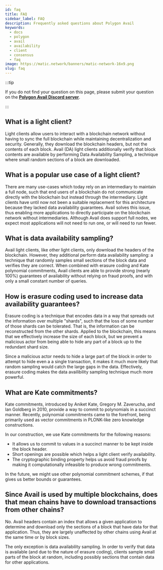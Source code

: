 ```yaml
---
id: faq
title: FAQ
sidebar_label: FAQ
description: Frequently asked questions about Polygon Avail
keywords:
  - docs
  - polygon
  - avail
  - availability
  - client
  - consensus
  - faq
image: https://matic.network/banners/matic-network-16x9.png
slug: faq
---
```


:::tip

If you do not find your question on this page, please submit your question on the 
**[Polygon Avail Discord server](https://discord.gg/jXbK2DDeNt)**.

:::

## What is a light client? 

Light clients allow users to interact with a blockchain network
without having to sync the full blockchain while maintaining
decentralization and security. Generally, they download the blockchain
headers, but not the contents of each block. Avail (DA) light clients
additionally verify that block contents are available by performing
Data Availability Sampling, a technique where small random sections of
a block are downloaded.

## What is a popular use case of a light client?

There are many use-cases which today rely on an intermediary to
maintain a full node, such that end users of a blockchain do not
communicate directly with the blockchain but instead through the
intermediary. Light clients have until now not been a suitable
replacement for this architecture because they lacked data
availability guarantees. Avail solves this issue, thus enabling more
applications to directly participate on the blockchain network without
intermediaries. Although Avail does support full nodes, we expect most
applications will not need to run one, or will need to run fewer.

## What is data availability sampling?

Avail light clients, like other light clients, only download the
headers of the blockchain. However, they additional perform data
availability sampling: a technique that randomly samples small
sections of the block data and verifies they are correct. When
combined with erasure coding and Kate polynomial commitments, Avail
clients are able to provide strong (nearly 100%) guarantees of
availability without relying on fraud proofs, and with only a small
constant number of queries.

## How is erasure coding used to increase data availability guarantees?

Erasure coding is a technique that encodes data in a way that spreads
out the information over multiple "shards", such that the loss of some
number of those shards can be tolerated. That is, the information can
be reconstructed from the other shards. Applied to the blockchain,
this means that we effectively increase the size of each block, but we
prevent a malicious actor from being able to hide any part of a block
up to the redundant shard size.

Since a malicious actor needs to hide a large part of the block in
order to attempt to hide even a a single transaction, it makes it much
more likely that random sampling would catch the large gaps in the
data. Effectively, erasure coding makes the data availibility sampling
technique much more powerful.

## What are Kate commitments?

Kate commitments, introduced by Aniket Kate, Gregory M. Zaverucha, and Ian Goldberg in 2010, provide a 
way to commit to polynomials in a succinct manner. Recently, polynomial commitments came to the forefront, 
being primarily used as vector commitments in PLONK-like zero knowledge constructions.

In our construction, we use Kate commitments for the following reasons:

- It allows us to commit to values in a succinct manner to be kept inside the block header.
- Short openings are possible which helps a light client verify availability.
- The cryptographic binding property helps us avoid fraud proofs by making it computationally infeasible 
  to produce wrong commitments.

<!-- This allows the extension of commitments be same as the commitment to extended data, which proves 
correctness of commitment construction without having access to the entire data of the block. -->

In the future, we might use other polynomial commitment schemes, if that gives us better bounds or guarantees.

## Since Avail is used by multiple blockchains, does that mean chains have to download transactions from other chains?

No. Avail headers contain an index that allows a given application to
determine and download only the sections of a block that have data for
that application. Thus, they are largely unaffected by other chains
using Avail at the same time or by block sizes.

The only exception is data availability sampling. In order to verify
that data is available (and due to the nature of erasure coding),
clients sample small parts of the block at random, including possibly
sections that contain data for other applications.
